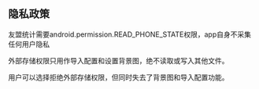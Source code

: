  ## 隐私政策
 
 友盟统计需要android.permission.READ_PHONE_STATE权限，app自身不采集任何用户隐私
 
 外部存储权限只用作导入配置和设置背景图，绝不读取或写入其他文件。
 
 用户可以选择拒绝外部存储权限，但同时失去了背景图和导入配置功能。